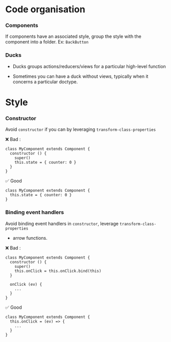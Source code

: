 Code organisation
=================

### Components

If components have an associated style, group the style with the component into
a folder. Ex: `BackButton`

### Ducks

* Ducks groups actions/reducers/views for a particular high-level function

* Sometimes you can have a duck without views, typically when it concerns
a particular doctype.

Style
=====

### Constructor

Avoid `constructor` if you can by leveraging `transform-class-properties`

❌ Bad :

```
class MyComponent extends Component {
  constructor () {
    super()
    this.state = { counter: 0 }
  }
}
```

✅ Good

```
class MyComponent extends Component {
  this.state = { counter: 0 }
}
```

### Binding event handlers

Avoid binding event handlers in `constructor`, leverage `transform-class-properties` 
+ arrow functions.

❌ Bad :

```
class MyComponent extends Component {
  constructor () {
    super()
    this.onClick = this.onClick.bind(this)
  }
  
  onClick (ev) {
    ...
  }
}
```

✅ Good

```
class MyComponent extends Component {
  this.onClick = (ev) => {
    ...
  }
}
```